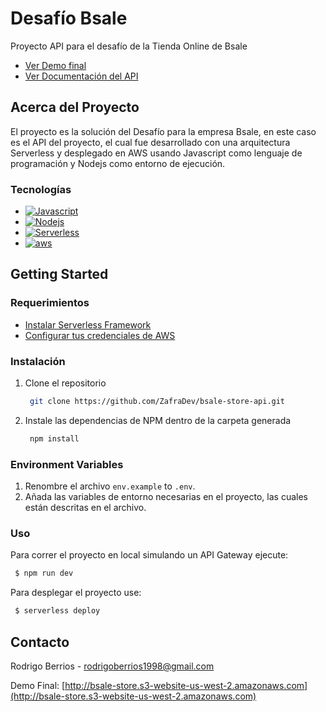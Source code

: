 # Desafío Bsale

Proyecto API para el desafío de la Tienda Online de Bsale

* [Ver Demo final](http://bsale-store.s3-website-us-west-2.amazonaws.com)
* [Ver Documentación del API](http://bsale-store.s3-website-us-west-2.amazonaws.com)

## Acerca del Proyecto
El proyecto es la solución del Desafío para la empresa Bsale, en este caso es el API del proyecto, el cual fue desarrollado con una arquitectura Serverless y desplegado en AWS usando Javascript como lenguaje de programación y Nodejs como entorno de ejecución.

### Tecnologías

* [![Javascript][Javascript-logo]][Javascript-url]
* [![Nodejs][Nodejs-logo]][Nodejs-url]
* [![Serverless][serverless-logo]][serverless-url]
* [![aws][aws-logo]][aws-url]

## Getting Started

### Requerimientos

* [Instalar Serverless Framework](https://www.serverless.com/framework/docs/getting-started)
* [Configurar tus credenciales de AWS](https://www.serverless.com/framework/docs/providers/aws/guide/credentials)

### Instalación

1. Clone el repositorio

   ```sh
    git clone https://github.com/ZafraDev/bsale-store-api.git
   ```
2. Instale las dependencias de NPM dentro de la carpeta generada

   ```sh
    npm install
   ```

### Environment Variables

1. Renombre el archivo `env.example` to `.env`.
2. Añada las variables de entorno necesarias en el proyecto, las cuales están descritas en el archivo.

### Uso

Para correr el proyecto en local simulando un API Gateway ejecute: 

```sh
 $ npm run dev
```

Para desplegar el proyecto use:

```sh
 $ serverless deploy
```
## Contacto

Rodrigo Berrios - rodrigoberrios1998@gmail.com

Demo Final: [http://bsale-store.s3-website-us-west-2.amazonaws.com](http://bsale-store.s3-website-us-west-2.amazonaws.com)

[Javascript-logo]: https://img.shields.io/badge/javascript-F0DB4F?style=for-the-badge&logo=javascript&logoColor=black
[Javascript-url]: https://javascript.com/
[serverless-logo]: https://img.shields.io/badge/serverless-FD5750?style=for-the-badge&logo=serverless&logoColor=white
[serverless-url]: https://www.serverless.com
[Nodejs-logo]: https://img.shields.io/badge/node.js-2C682C?style=for-the-badge&logo=node.js&logoColor=white
[Nodejs-url]: https://nodejs.dev
[aws-logo]: https://img.shields.io/badge/AWS-232F3E?style=for-the-badge&logo=amazon-aws&logoColor=white
[aws-url]: https://aws.amazon.com/es